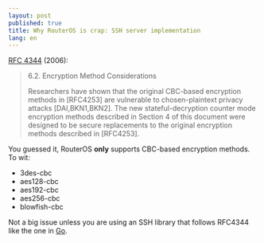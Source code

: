 ```yaml
---
layout: post
published: true
title: Why RouterOS is crap: SSH server implementation
lang: en
---
```


[RFC 4344][] (2006):

> 6\.2.  Encryption Method Considerations
>
> Researchers have shown that the original CBC-based encryption methods in \[RFC4253\] are vulnerable to chosen-plaintext privacy attacks \[DAI,BKN1,BKN2\].  The new stateful-decryption counter mode encryption methods described in Section 4 of this document were designed to be secure replacements to the original encryption methods described in \[RFC4253\].

[RFC 4344]: http://www.ietf.org/rfc/rfc4344.txt

You guessed it, RouterOS **only** supports CBC-based encryption methods. To wit:

* 3des-cbc
* aes128-cbc
* aes192-cbc
* aes256-cbc
* blowfish-cbc

Not a big issue unless you are using an SSH library that follows RFC4344 like the one in [Go][].

[Go]: http://golang.org/